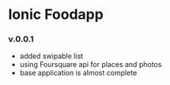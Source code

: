 Ionic Foodapp
=============

### v.0.0.1
* added swipable list
* using Foursquare api for places and photos
* base application is almost complete
